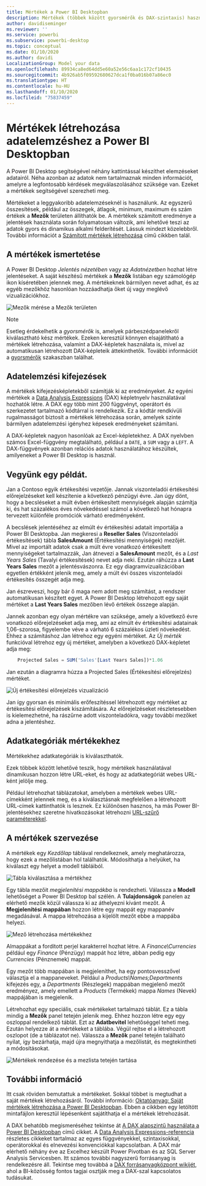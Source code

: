 ```yaml
---
title: Mértékek a Power BI Desktopban
description: Mértékek (többek között gyorsmérők és DAX-szintaxis) használata és létrehozása a Power BI Desktopban
author: davidiseminger
ms.reviewer: ''
ms.service: powerbi
ms.subservice: powerbi-desktop
ms.topic: conceptual
ms.date: 01/10/2020
ms.author: davidi
LocalizationGroup: Model your data
ms.openlocfilehash: 89934ca8ed64dd5e60a52e56c6aa1c172cf10435
ms.sourcegitcommit: 4b926ab5f09592680627dca1f0ba016b07a86ec0
ms.translationtype: HT
ms.contentlocale: hu-HU
ms.lasthandoff: 01/10/2020
ms.locfileid: "75837459"
---
```

# <a name="create-measures-for-data-analysis-in-power-bi-desktop"></a>Mértékek létrehozása adatelemzéshez a Power BI Desktopban

A Power BI Desktop segítségével néhány kattintással készíthet elemzéseket adatairól. Néha azonban az adatok nem tartalmaznak minden információt, amelyre a legfontosabb kérdések megválaszolásához szüksége van. Ezeket a mértékek segítségével szerezheti meg.

Mértékeket a leggyakoribb adatelemzéseknél is használunk. Az egyszerű összesítések, például az összegek, átlagok, minimum, maximum és szám értékek a **Mezők** területen állíthatók be. A mértékek számított eredménye a jelentések használata során folyamatosan változik, ami lehetővé teszi az adatok gyors és dinamikus alkalmi felderítését. Lássuk mindezt közelebbről. További információt a [Számított mértékek létrehozása](/learn/modules/model-data-power-bi/4b-create-calculated-measures) című cikkben talál.

## <a name="understanding-measures"></a>A mértékek ismertetése

A Power BI Desktop *Jelentés nézetében* vagy az *Adatnézetben* hozhat létre jelentéseket. A saját készítésű mértékek a **Mezők** listában egy számológép ikon kíséretében jelennek meg. A mértékeknek bármilyen nevet adhat, és az egyéb mezőkhöz hasonlóan hozzáadhatja őket új vagy meglévő vizualizációkhoz.

![Mezők mérése a Mezők területen](media/desktop-measures/measuresinpbid_measinfieldlist.png)

> [!NOTE]
> Esetleg érdekelhetik a *gyorsmérők* is, amelyek párbeszédpanelekről kiválasztható kész mértékek. Ezeken keresztül könnyen elsajátítható a mértékek létrehozása, valamint a DAX-képletek használata is, mivel az automatikusan létrehozott DAX-képleteik áttekinthetők. További információt a [gyorsmérők](desktop-quick-measures.md) szakaszban találhat.
> 
> 

## <a name="data-analysis-expressions"></a>Adatelemzési kifejezések

A mértékek kifejezésképletekből számítják ki az eredményeket. Az egyéni mértékek a [Data Analysis Expressions](/dax/) (DAX) képletnyelv használatával hozhatók létre. A DAX egy több mint 200 függvényt, operátort és szerkezetet tartalmazó kódtárral is rendelkezik. Ez a kódtár rendkívüli rugalmasságot biztosít a mértékek létrehozása során, amelyek szinte bármilyen adatelemzési igényhez képesek eredményeket számítani.

A DAX-képletek nagyon hasonlóak az Excel-képletekhez. A DAX nyelvben számos Excel-függvény megtalálható, például a `DATE`, a `SUM` vagy a `LEFT`. A DAX-függvények azonban relációs adatok használatához készültek, amilyeneket a Power BI Desktop is használ.

## <a name="lets-look-at-an-example"></a>Vegyünk egy példát.

Jan a Contoso egyik értékesítési vezetője. Jannak viszonteladói értékesítési előrejelzéseket kell készítenie a következő pénzügyi évre. Jan úgy dönt, hogy a becsléseket a múlt évben értékesített mennyiségek alapján számítja ki, és hat százalékos éves növekedéssel számol a következő hat hónapra tervezett különféle promóciók várható eredményeként.

A becslések jelentéséhez az elmúlt év értékesítési adatait importálja a Power BI Desktopba. Jan megkeresi a **Reseller Sales** (Viszonteladói értékesítések) tábla **SalesAmount** (Értékesítési mennyiségek) mezőjét. Mivel az importált adatok csak a múlt évre vonatkozó értékesített mennyiségeket tartalmazzák, Jan átnevezi a **SalesAmount** mezőt, és a *Last Years Sales* (Tavalyi értékesítések) nevet adja neki. Ezután ráhúzza a **Last Years Sales** mezőt a jelentésvászonra. Ez egy diagramvizualizációban egyetlen értékként jelenik meg, amely a múlt évi összes viszonteladói értékesítés összegét adja meg.

Jan észreveszi, hogy bár ő maga nem adott meg számítást, a rendszer automatikusan készített egyet. A Power BI Desktop létrehozott egy saját mértéket a **Last Years Sales** mezőben lévő értékek összege alapján.

Jannek azonban egy olyan mértékre van szüksége, amely a következő évre vonatkozó előrejelzéseket adja meg, ami az elmúlt év értékesítési adatainak 1,06-szorosa, figyelembe véve a várható 6 százalékos üzleti növekedést. Ehhez a számításhoz Jan létrehoz egy egyéni mértéket. Az *Új mérték* funkcióval létrehoz egy új mértéket, amelyben a következő DAX-képletet adja meg:

```sql
    Projected Sales = SUM('Sales'[Last Years Sales])*1.06
```

Jan ezután a diagramra húzza a Projected Sales (Értékesítési előrejelzés) mértéket.

![Új értékesítési előrejelzés vizualizáció](media/desktop-measures/measuresinpbid_lastyearsales.png)

Jan így gyorsan és minimális erőfeszítéssel létrehozott egy mértéket az értékesítési előrejelzések kiszámítására. Az előrejelzéseket részletesebben is kielemezhetné, ha rászűrne adott viszonteladókra, vagy további mezőket adna a jelentéshez.

## <a name="data-categories-for-measures"></a>Adatkategóriák mértékekhez

Mértékekhez adatkategóriák is kiválaszthatók.

Ezek többek között lehetővé teszik, hogy mértékek használatával dinamikusan hozzon létre URL-eket, és hogy az adatkategóriát webes URL-ként jelölje meg.

Például létrehozhat táblázatokat, amelyben a mértékek webes URL-címekként jelennek meg, és a kiválasztásnak megfelelően a létrehozott URL-címek kattinthatók is lesznek. Ez különösen hasznos, ha más Power BI-jelentésekhez szeretne hivatkozásokat létrehozni [URL-szűrő paraméterekkel](service-url-filters.md).

## <a name="organizing-your-measures"></a>A mértékek szervezése

A mértékek egy *Kezdőlap* táblával rendelkeznek, amely meghatározza, hogy ezek a mezőlistában hol találhatók. Módosíthatja a helyüket, ha kiválaszt egy helyet a modell tábláiból.

![Tábla kiválasztása a mértékhez](media/desktop-measures/measures-03.png)

Egy tábla mezőit *megjelenítési mappákba* is rendezheti. Válassza a **Modell** lehetőséget a Power BI Desktop bal szélén. A **Tulajdonságok** panelen az elérhető mezők közül válassza ki az áthelyezni kívánt mezőt. A **Megjelenítési mappában** hozzon létre egy mappát egy mappanév megadásával. A mappa létrehozása a kijelölt mezőt ebbe a mappába helyezi.

![Mező létrehozása mértékekhez](media/desktop-measures/measures-04.gif)

Almappákat a fordított perjel karakterrel hozhat létre. A *Finance\Currencies* például egy *Finance* (Pénzügy) mappát hoz létre, abban pedig egy *Currencies* (Pénznemek) mappát.

Egy mezőt több mappában is megjeleníthet, ha egy pontosvesszővel választja el a mappaneveket. Például a *Products\Names;Departments* kifejezés egy, a *Departments* (Részlegek) mappában megjelenő mezőt eredményez, amely emellett a *Products* (Termékek) mappa *Names* (Nevek) mappájában is megjelenik.

Létrehozhat egy speciális, csak mértékeket tartalmazó táblát. Ez a tábla mindig a **Mezők** panel tetején jelenik meg. Ehhez hozzon létre egy egy oszloppal rendelkező táblát. Ezt az **Adatbevitel** lehetőséggel teheti meg. Ezután helyezze át a mértékeket a táblába. Végül rejtse el a létrehozott oszlopot (de a táblázatot ne). Válassza a **Mezők** panel tetején található nyilat, így bezárhatja, majd újra megnyithatja a mezőlistát, és megtekintheti a módosításokat.

![Mértékek rendezése és a mezlista tetején tartása](media/desktop-measures/measures-05.png)

## <a name="learn-more"></a>További információ

Itt csak röviden bemutattuk a mértékeket. Sokkal többet is megtudhat a saját mértékek létrehozásáról. További információ: [Oktatóanyag: Saját mértékek létrehozása a Power BI Desktopban](desktop-tutorial-create-measures.md). Ebben a cikkben egy letöltött mintafájlon keresztül lépésenként sajátíthatja el a mértékek létrehozását.  

A DAX behatóbb megismeréséhez tekintse át [A DAX alapszintű használata a Power BI Desktopban](desktop-quickstart-learn-dax-basics.md) című cikket. A [Data Analysis Expressions-referencia](/dax/) részletes cikkeket tartalmaz az egyes függvényekkel, szintaxisokkal, operátorokkal és elnevezési konvenciókkal kapcsolatban. A DAX már elérhető néhány éve az Excelhez készült Power Pivotban és az SQL Server Analysis Servicesben. Itt számos további nagyszerű forrásanyag is rendelkezésre áll. Tekintse meg továbbá a [DAX forrásanyagközpont wikijét](https://social.technet.microsoft.com/wiki/contents/articles/1088.dax-resource-center.aspx), ahol a BI-közösség fontos tagjai osztják meg a DAX-szal kapcsolatos tudásukat.
